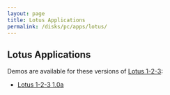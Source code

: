 ```yaml
---
layout: page
title: Lotus Applications
permalink: /disks/pc/apps/lotus/
---
```


Lotus Applications
---

Demos are available for these versions of [Lotus 1-2-3](https://en.wikipedia.org/wiki/Lotus_1-2-3):

* [Lotus 1-2-3 1.0a](1.0a/)
